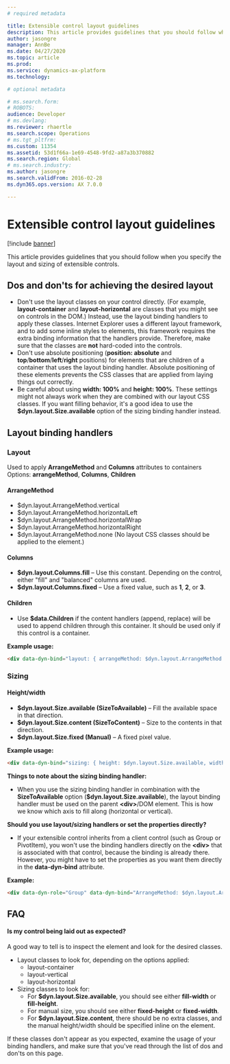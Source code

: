 ```yaml
---
# required metadata

title: Extensible control layout guidelines
description: This article provides guidelines that you should follow when you specify the layout and sizing of extensible controls.
author: jasongre
manager: AnnBe
ms.date: 04/27/2020
ms.topic: article
ms.prod: 
ms.service: dynamics-ax-platform
ms.technology: 

# optional metadata

# ms.search.form: 
# ROBOTS: 
audience: Developer
# ms.devlang: 
ms.reviewer: rhaertle
ms.search.scope: Operations
# ms.tgt_pltfrm: 
ms.custom: 11354
ms.assetid: 53d1f66a-1e69-4548-9fd2-a87a3b370882
ms.search.region: Global
# ms.search.industry: 
ms.author: jasongre
ms.search.validFrom: 2016-02-28
ms.dyn365.ops.version: AX 7.0.0

---
```


# Extensible control layout guidelines

[!include [banner](../includes/banner.md)]

This article provides guidelines that you should follow when you specify the layout and sizing of extensible controls.

Dos and don'ts for achieving the desired layout
-----------------------------------------------

-   Don't use the layout classes on your control directly. (For example, **layout-container** and **layout-horizontal** are classes that you might see on controls in the DOM.) Instead, use the layout binding handlers to apply these classes. Internet Explorer uses a different layout framework, and to add some inline styles to elements, this framework requires the extra binding information that the handlers provide. Therefore, make sure that the classes are **not** hard-coded into the controls.
-   Don't use absolute positioning (**position: absolute** and **top**/**bottom**/**left**/**right** positions) for elements that are children of a container that uses the layout binding handler. Absolute positioning of these elements prevents the CSS classes that are applied from laying things out correctly.
-   Be careful about using **width: 100%** and **height: 100%**. These settings might not always work when they are combined with our layout CSS classes. If you want filling behavior, it's a good idea to use the **$dyn.layout.Size.available** option of the sizing binding handler instead.

## Layout binding handlers
### Layout

Used to apply **ArrangeMethod** and **Columns** attributes to containers Options: **arrangeMethod**, **Columns**, **Children**

#### ArrangeMethod

-   $dyn.layout.ArrangeMethod.vertical
-   $dyn.layout.ArrangeMethod.horizontalLeft
-   $dyn.layout.ArrangeMethod.horizontalWrap
-   $dyn.layout.ArrangeMethod.horizontalRight
-   $dyn.layout.ArrangeMethod.none (No layout CSS classes should be applied to the element.)

#### Columns

-   **$dyn.layout.Columns.fill** – Use this constant. Depending on the control, either "fill" and "balanced" columns are used.
-   **$dyn.layout.Columns.fixed** – Use a fixed value, such as **1**, **2**, or **3**.

#### Children

-   Use **$data.Children** if the content handlers (append, replace) will be used to append children through this container. It should be used only if this control is a container.

**Example usage:**

```html
<div data-dyn-bind="layout: { arrangeMethod: $dyn.layout.ArrangeMethod.vertical, columns: '1' }"> </div>
```

### Sizing

#### Height/width

-   **$dyn.layout.Size.available (SizeToAvailable)** – Fill the available space in that direction.
-   **$dyn.layout.Size.content (SizeToContent)** – Size to the contents in that direction.
-   **$dyn.layout.Size.fixed (Manual)** – A fixed pixel value.

**Example usage:**

```html
<div data-dyn-bind="sizing: { height: $dyn.layout.Size.available, width: $dyn.layout.Size.content }"> </div>
```

**Things to note about the sizing binding handler:**

-   When you use the sizing binding handler in combination with the **SizeToAvailable** option (**$dyn.layout.Size.available**), the layout binding handler must be used on the parent **&lt;div&gt;**/DOM element. This is how we know which axis to fill along (horizontal or vertical).

**Should you use layout/sizing handlers or set the properties directly?**

-   If your extensible control inherits from a client control (such as Group or PivotItem), you won't use the binding handlers directly on the **&lt;div&gt;** that is associated with that control, because the binding is already there. However, you might have to set the properties as you want them directly in the **data-dyn-bind** attribute.

**Example:**

```html
<div data-dyn-role="Group" data-dyn-bind="ArrangeMethod: $dyn.layout.ArrangeMethod.vertical, Columns: $dyn.layout.Columns.fill, Height: $dyn.layout.Size.available"></div>
```

FAQ
---

#### Is my control being laid out as expected?

A good way to tell is to inspect the element and look for the desired classes.

-   Layout classes to look for, depending on the options applied:
    -   layout-container
    -   layout-vertical
    -   layout-horizontal
-   Sizing classes to look for:
    -   For **$dyn.layout.Size.available**,  you should see either **fill-width** or **fill-height**.
    -   For manual size, you should see either **fixed-height** or **fixed-width**.
    -   For **$dyn.layout.Size.content**, there should be no extra classes, and the manual height/width should be specified inline on the element.

If these classes don't appear as you expected, examine the usage of your binding handlers, and make sure that you've read through the list of dos and don'ts on this page.



